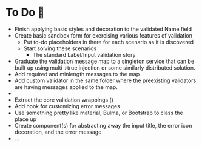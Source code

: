 # To Do 📃
- Finish applying basic styles and decoration to the validated Name field
- Create basic sandbox form for exercising various features of validation
  - Put to-do placeholders in there for each scenario as it is discovered
  - Start solving these scenarios
    - The standard Label/Input validation story
- Graduate the validation message map to a singleton service that can be built up using multi->true injection or some similarly distributed solution.
- Add required and minlength messages to the map
- Add custom validator in the same folder where the preexisting validators are having messages applied to the map.
- 
- Extract the core validation wrappings ()
- Add hook for customizing error messages
- Use something pretty like material, Bulma, or Bootstrap to class the place up
- Create component(s) for abstracting away the input title, the error icon decoration, and the error message
- ...
